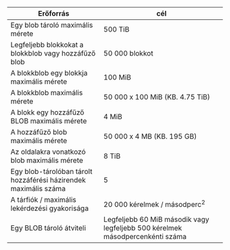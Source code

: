 | Erőforrás | cél |
|----------|---------------|
| Egy blob tároló maximális mérete | 500 TiB |
| Legfeljebb blokkokat a blokkblob vagy hozzáfűző blob | 50 000 blokkot |
| A blokkblob egy blokkja maximális mérete | 100 MiB |
| A blokkblob maximális mérete | 50 000 x 100 MiB (KB. 4.75 TiB) |
| A blokk egy hozzáfűző BLOB maximális mérete | 4 MiB |
| A hozzáfűző blob maximális mérete | 50 000 x 4 MB (KB. 195 GB) |
| Az oldalakra vonatkozó blob maximális mérete | 8 TiB |
| Egy blob-tárolóban tárolt hozzáférési házirendek maximális száma | 5 |
| A tárfiók / maximális lekérdezési gyakorisága | 20 000 kérelmek / másodperc<sup>2</sup> |
| Egy BLOB tároló átviteli | Legfeljebb 60 MiB második vagy legfeljebb 500 kérelmek másodpercenkénti száma |